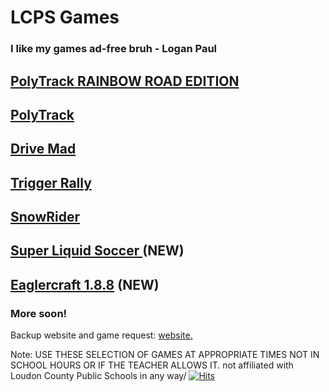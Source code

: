 # LCPS Games
### I like my games ad-free bruh - Logan Paul
## [ PolyTrack RAINBOW ROAD EDITION ](https://lcpsgames.github.io/PolyTrackRainbowRoad/) 
## [PolyTrack](https://lcpsgames.github.io/polytrack/) 
## [ Drive Mad ](https://lcpsgames.github.io/drivemad/) 
## [ Trigger Rally ](https://lcpsgames.github.io/TriggerRally/) 
## [ SnowRider](https://lcpsgames.github.io/snowrider/) 
## [ Super Liquid Soccer ](https://lcpsgames.github.io/superliquidsoccer/) (NEW)
## [Eaglercraft 1.8.8](https://lcpsgames.github.io/eaglercraft/) (NEW)
### More soon!
Backup website and game request: [ website. ](https://docs.google.com/document/d/1IOgdC2Of6N7-YVqLnDj1ciCKKoAffewma-MZDlP2Sg0/edit?usp=sharing)





Note: USE THESE SELECTION OF GAMES AT APPROPRIATE TIMES NOT IN SCHOOL HOURS OR IF THE TEACHER ALLOWS IT.
not affiliated with Loudon County Public Schools in any way/
[![Hits](https://hits.seeyoufarm.com/api/count/incr/badge.svg?url=https%3A%2F%2Flcpsgames.github.io%2Fgames%2F&count_bg=%2379C83D&title_bg=%23555555&icon=&icon_color=%23E7E7E7&title=hits&edge_flat=false)](https://hits.seeyoufarm.com)

